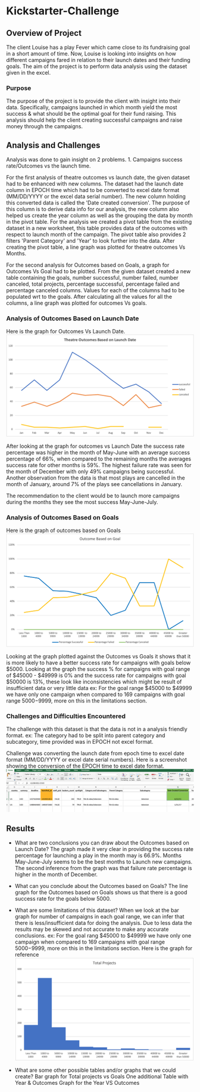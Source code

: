 
# Kickstarter-Challenge

## Overview of Project
The client Louise has a play Fever which came close to its fundraising goal in a short amount of time. Now, Louise is looking into insights on how different campaigns fared in relation to their launch dates and their funding goals.
The aim of the project is to perform data analysis using the dataset given in the excel. 

### Purpose
The purpose of the project is to provide the client with insight into their data. Specifically, campaigns launched in which month yield the most success & what should be the optimal goal for their fund raising. 
This analysis should help the client creating successful campaigns and raise money through the campaigns.

## Analysis and Challenges

Analysis was done to gain insight on 2 problems. 1. Campaigns success rate/Outcomes vs the launch time. 

For the first analysis of theatre outcomes vs launch date, the given dataset had to be enhanced with new columns. The dataset had the launch date column in EPOCH time which had to be converted to excel date format 
(MM/DD/YYYY or the excel data serial number). The new column holding this converted data is called the 'Date created conversion'. The purpose of this column is to derive data info for our analysis, the new column also helped us create the year column as well as the grouping the data by month in the pivot table. For the analysis we created a pivot table from the existing dataset in a new worksheet, this table provides data of the outcomes with respect to launch month of the campaign. The pivot table also provides 2 filters 'Parent Category' and 'Year' to look further into the data. After creating the pivot table, a line graph was plotted for theatre outcomes Vs Months. 

For the second analysis for Outcomes based on Goals, a graph for Outcomes Vs Goal had to be plotted. From the given dataset created a new table containing the goals, number successful, number failed, number canceled, total projects, percentage successful, percentage failed and percentage canceled columns. Values for each of the columns had to be populated wrt to the goals. After calculating all the values for all the columns, a line graph was plotted for outcomes Vs goals.

### Analysis of Outcomes Based on Launch Date
Here is the graph for Outcomes Vs Launch Date. 
![](resources/OutcomesVsLaunchDate)

After looking at the graph for outcomes vs Launch Date the success rate percentage was higher in the month of May-June with an average success percentage of 66%, when compared to the remaining months the averages success rate for other months is 59%. The highest failure rate was seen for the month of December with only 49% campaigns being successful. 
Another observation from the data is that most plays are cancelled in the month of January, around 7% of the plays see cancellations in January. 

The recommendation to the client would be to launch more campaigns during the months they see the most success May-June-July. 


### Analysis of Outcomes Based on Goals
Here is the graph of outcomes based on Goals 
![](resources/OutcomesVsGoals.png)

Looking at the graph plotted against the Outcomes vs Goals it shows that it is more likely to have a better success rate for campaigns with goals below $5000.
Looking at the graph the success % for campaigns with goal range of $45000 - $49999 is 0% and the success rate for campaigns with goal $50000 is 13%, these look like inconsistencies which might be result of insufficient data or very little data ex: For the goal range $45000 to $49999 we have only one campaign when compared to 169 campaigns with goal range $5000-$9999, more on this in the limitations section. 


### Challenges and Difficulties Encountered
The challenge with this dataset is that the data is not in a analysis friendly format. ex: The category had to be split into parent category and subcategory, time provided was in EPOCH not excel format.

Challenge was converting the launch date from epoch time to excel date format (MM/DD/YYYY or excel date serial numbers). Here is a screenshot showing the conversion of the EPOCH time to excel date format.
![](resources/epochtimetoexceldateformat.png)

## Results
- What are two conclusions you can draw about the Outcomes based on Launch Date?
  The graph made it very clear in providing the success rate percentage for launching a play in the month may is 66.9%. Months May-June-July seems to be the best months to Launch new campaigns. 
  The second inference from the graph was that failure rate percentage is higher in the month of December. 


- What can you conclude about the Outcomes based on Goals?
The line graph for the Outcomes based on Goals shows us that there is a good success rate for the goals below 5000. 

- What are some limitations of this dataset?
  When we look at the bar graph for number of campaigns in each goal range, we can infer that there is less/insufficient data for doing the analysis. Due to less data the results may be skewed and not accurate to make any accurate conclusions. ex: For the goal rang $45000 to $49999 we have only one campaign when compared to 169 campaigns with goal range $5000-$9999, more on this in the limitations section. 
  Here is the graph for reference
  ![](resources/BargraphGoalsVsTotalProjects.png)

- What are some other possible tables and/or graphs that we could create?
  Bar graph for Total projects vs Goals
  One additional Table with Year & Outcomes 
  Graph for the Year VS Outcomes
